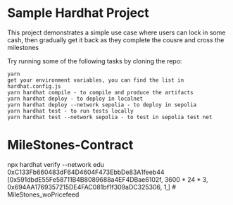 # Sample Hardhat Project

This project demonstrates a simple use case where users can lock in some cash, then gradually get it back as they complete the cousre and cross the milestones

Try running some of the following tasks by cloning the repo:

```shell
yarn
get your environment variables, you can find the list in hardhat.config.js
yarn hardhat compile - to compile and produce the artifacts
yarn hardhat deploy - to deploy in localnet
yarn hardhat deploy --network sepolia - to deploy in sepolia
yarn hardhat test - to run tests locally
yarn hardhat test --network sepolia - to test in sepolia test net
```

# MileStones-Contract

npx hardhat verify
--network edu
0xC133Fb660483dF64D4604F473EbbDe83A1feeb44
[0x591dbdE55Fe58711B4B8089688a4EF4DBae6102f,
3600 * 24 * 3,
0x694AA1769357215DE4FAC081bf1f309aDC325306,
1,]
#   M i l e S t o n e s _ w o P r i c e f e e d  
 